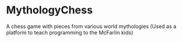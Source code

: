 # MythologyChess
A chess game with pieces from various world mythologies (Used as a platform to teach programming to the McFarlin kids)
